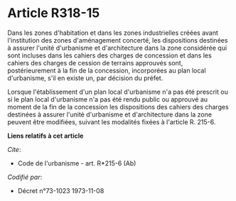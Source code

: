 # Article R318-15

Dans les zones d'habitation et dans les zones industrielles créées avant l'institution des zones d'aménagement concerté, les
dispositions destinées à assurer l'unité d'urbanisme et d'architecture dans la zone considérée qui sont incluses dans les
cahiers des charges de concession et dans les cahiers des charges de cession de terrains approuvés sont, postérieurement à la
fin de la concession, incorporées au plan local d'urbanisme, s'il en existe un, par décision du préfet.

Lorsque l'établissement d'un plan local d'urbanisme n'a pas été prescrit ou si le plan local d'urbanisme n'a pas été rendu
public ou approuvé au moment de la fin de la concession les dispositions des cahiers des charges destinées à assurer l'unité
d'urbanisme et d'architecture dans la zone peuvent être modifiées, suivant les modalités fixées à l'article R. 215-6.

**Liens relatifs à cet article**

_Cite_:

  - Code de l'urbanisme - art. R*215-6 (Ab)

_Codifié par_:

  - Décret n°73-1023 1973-11-08
